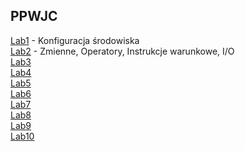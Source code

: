 ## PPWJC

[Lab1](instructions/lab1.html) - Konfiguracja środowiska\
[Lab2](instructions/lab2.html) - Zmienne, Operatory, Instrukcje warunkowe, I/O\
[Lab3]()\
[Lab4]()\
[Lab5]()\
[Lab6]()\
[Lab7]()\
[Lab8]()\
[Lab9]()\
[Lab10]()
